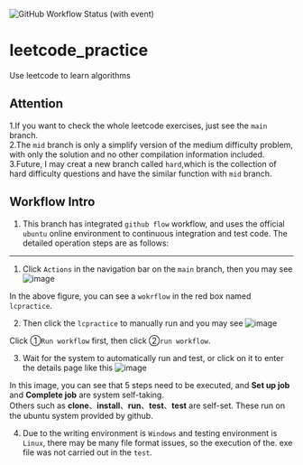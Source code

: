 ![GitHub Workflow Status (with event)](https://img.shields.io/github/actions/workflow/status/SCULX/leetcode_practice/lcpractice.yml)

# leetcode_practice
Use leetcode to learn algorithms

## Attention
1.If you want to check the whole leetcode exercises, just see the `main` branch.<br>
2.The `mid` branch is only a simplify version of the medium difficulty problem, with only the solution and no other compilation information included.<br>
3.Future, I may creat a new branch called `hard`,which is the collection of hard difficulty questions and have the similar function with `mid` branch.<br>

## Workflow Intro
1. This branch has integrated `github flow` workflow, and uses the official `ubuntu` online environment to continuous integration and test code. The detailed operation steps are as follows:

***
1. Click `Actions` in the navigation bar on the `main` branch, then you may see
![image](https://github.com/SCULX/leetcode_practice/assets/75171632/14facf15-112f-448a-8ef8-6325f36650c6)
 
 In the above figure, you can see a `wokrflow` in the red box named `lcpractice`.
 
 2. Then click the `lcpractice` to manually run and you may see
![image](https://github.com/SCULX/leetcode_practice/assets/75171632/454b1a27-e6c0-4713-b5b9-b69f558c5280)
 
 Click ①`Run workflow` first, then click ②`run workflow`.
 
 3. Wait for the system to automatically run and test, or click on it to enter the details page like this
 ![image](https://github.com/SCULX/leetcode_practice/assets/75171632/9068d5e8-9ca6-4822-a217-bd5718da447b)

In this image, you can see that 5 steps need to be executed, and **Set up job** and **Complete job** are system self-taking.<br>
Others such as **clone**、**install**、**run**、**test**、**test** are self-set. These run on the ubuntu system provided by github.

4. Due to the writing environment is `Windows` and testing environment is `Linux`, there may be many file format issues, so the execution of the. exe file was not carried out in the `test`.
